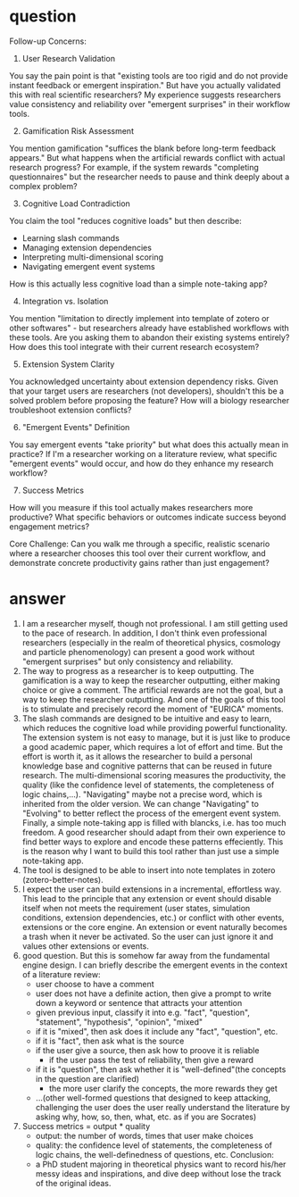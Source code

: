 # question
Follow-up Concerns:

  1. User Research Validation

  You say the pain point is that "existing tools are too rigid and do not provide instant feedback or emergent inspiration." But have you actually validated this with real scientific researchers? My experience suggests researchers value consistency and reliability over "emergent surprises" in
  their workflow tools.

  2. Gamification Risk Assessment

  You mention gamification "suffices the blank before long-term feedback appears." But what happens when the artificial rewards conflict with actual research progress? For example, if the system rewards "completing questionnaires" but the researcher needs to pause and think deeply about a complex
  problem?

  3. Cognitive Load Contradiction

  You claim the tool "reduces cognitive loads" but then describe:
  - Learning slash commands
  - Managing extension dependencies
  - Interpreting multi-dimensional scoring
  - Navigating emergent event systems

  How is this actually less cognitive load than a simple note-taking app?

  4. Integration vs. Isolation

  You mention "limitation to directly implement into template of zotero or other softwares" - but researchers already have established workflows with these tools. Are you asking them to abandon their existing systems entirely? How does this tool integrate with their current research ecosystem?

  5. Extension System Clarity

  You acknowledged uncertainty about extension dependency risks. Given that your target users are researchers (not developers), shouldn't this be a solved problem before proposing the feature? How will a biology researcher troubleshoot extension conflicts?

  6. "Emergent Events" Definition

  You say emergent events "take priority" but what does this actually mean in practice? If I'm a researcher working on a literature review, what specific "emergent events" would occur, and how do they enhance my research workflow?

  7. Success Metrics

  How will you measure if this tool actually makes researchers more productive? What specific behaviors or outcomes indicate success beyond engagement metrics?

  Core Challenge: Can you walk me through a specific, realistic scenario where a researcher chooses this tool over their current workflow, and demonstrate concrete productivity gains rather than just engagement?
# answer
1. I am a researcher myself, though not professional. I am still getting used to the pace of research. In addition, I don't think even professional researchers (especially in the realm of theoretical physics, cosmology and particle phenomenology) can present a good work without "emergent surprises" but only consistency and reliability.
2. The way to progress as a researcher is to keep outputting. The gamification is a way to keep the researcher outputting, either making choice or give a comment. The artificial rewards are not the goal, but a way to keep the researcher outputting. And one of the goals of this tool is to stimulate and precisely record the moment of "EURICA" moments.
3. The slash commands are designed to be intuitive and easy to learn, which reduces the cognitive load while providing powerful functionality. The extension system is not easy to manage, but it is just like to produce a good academic paper, which requires a lot of effort and time. But the effort is worth it, as it allows the researcher to build a personal knowledge base and cognitive patterns that can be reused in future research. The multi-dimensional scoring measures the productivity, the quality (like the confidence level of statements, the completeness of logic chains,...).  "Navigating" maybe not a precise word, which is inherited from the older version. We can change "Navigating" to "Evolving" to better reflect the process of the emergent event system. Finally, a simple note-taking app is filled with blancks, i.e. has too much freedom. A good researcher should adapt from their own experience to find better ways to explore and encode these patterns effeciently. This is the reason why I want to build this tool rather than just use a simple note-taking app.
4. The tool is designed to be able to insert into note templates in zotero (zotero-better-notes).
5. I expect the user can build extensions in a  incremental, effortless way. This lead to the principle that any extension or event should disable itself when not meets the requirement (user states, simulation conditions, extension dependencies, etc.) or conflict with other events, extensions or the core engine. An extension or event naturally becomes a trash when it never be activated. So the user can just ignore it and values other extensions or events.
6. good question. But this is somehow far away from the fundamental engine design. I can briefly describe the emergent events in the context of a literature review:
   - user choose to have a comment 
   - user does not have a definite action, then give a prompt to write down a keyword or sentence that attracts your attention
   - given previous input, classify it into e.g. "fact", "question", "statement", "hypothesis", "opinion", "mixed"
   - if it is "mixed", then ask does it include any "fact", "question", etc.
   - if it is "fact", then ask what is the source
    - if the user give a source, then ask how to proove it is reliable
      - if the user pass the test of reliability, then give a reward
   - if it is "question", then ask whether it is "well-defined"(the concepts in the question are clarified)
      - the more user clarify the concepts, the more rewards they get
   - ...(other well-formed questions that designed to keep attacking, challenging the user does the user really understand the literature by asking why, how, so, then, what, etc. as if you are Socrates)
7. Success metrics = output * quality
   - output: the number of words, times that user make choices
   - quality: the confidence level of statements, the completeness of logic chains, the well-definedness of questions, etc.
Conclusion: 
   - a PhD student majoring in theoretical physics want to record his/her messy ideas and inspirations, and dive deep without lose the track of the original ideas.
     